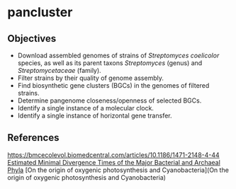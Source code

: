 # pancluster

## Objectives

- Download assembled genomes of strains of *Streptomyces coelicolor* species, as well as its parent taxons *Streptomyces* (genus) and *Streptomycetaceae* (family).
- Filter strains by their quality of genome assembly.
- Find biosynthetic gene clusters (BGCs) in the genomes of filtered strains.
- Determine pangenome closeness/openness of selected BGCs.
- Identify a single instance of a molecular clock.
- Identify a single instance of horizontal gene transfer.

## References
https://bmcecolevol.biomedcentral.com/articles/10.1186/1471-2148-4-44
[Estimated Minimal Divergence Times of the Major Bacterial and Archaeal Phyla](https://sci-hub.se/https://doi.org/10.1080/01490450303891)
[On the origin of oxygenic photosynthesis and Cyanobacteria](On the origin of oxygenic photosynthesis and Cyanobacteria)

